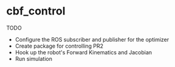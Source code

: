 # cbf_control

TODO

- Configure the ROS subscriber and publisher for the optimizer
- Create package for controlling PR2
- Hook up the robot's Forward Kinematics and Jacobian
- Run simulation